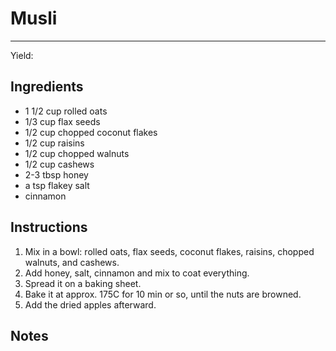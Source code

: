 # Musli
---
Yield:

## Ingredients
- 1 1/2 cup rolled oats
- 1/3 cup flax seeds
- 1/2 cup chopped coconut flakes
- 1/2 cup raisins
- 1/2 cup chopped walnuts
- 1/2 cup cashews
- 2-3 tbsp honey
- a tsp flakey salt
- cinnamon

## Instructions
1. Mix in a bowl: rolled oats, flax seeds, coconut flakes, raisins, chopped walnuts, and cashews.
2. Add honey, salt, cinnamon and mix to coat everything.
3. Spread it on a baking sheet.
4. Bake it at approx. 175C for 10 min or so, until the nuts are browned.
5. Add the dried apples afterward.

## Notes

